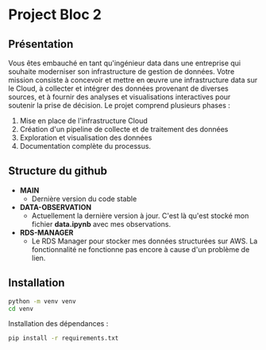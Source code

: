 # Project Bloc 2

## Présentation
Vous êtes embauché en tant qu'ingénieur data dans une entreprise qui souhaite moderniser
son infrastructure de gestion de données.
Votre mission consiste à concevoir et mettre en œuvre une infrastructure data sur le Cloud,
à collecter et intégrer des données provenant de diverses sources, et à fournir des analyses
et visualisations interactives pour soutenir la prise de décision.
Le projet comprend plusieurs phases :
1. Mise en place de l'infrastructure Cloud
2. Création d'un pipeline de collecte et de traitement des données
3. Exploration et visualisation des données
4. Documentation complète du processus.

## Structure du github
- **MAIN**
  - Dernière version du code stable
- **DATA-OBSERVATION**
  - Actuellement la dernière version à jour. C'est là qu'est stocké mon fichier **data.ipynb** avec mes observations.
- **RDS-MANAGER**
  - Le RDS Manager pour stocker mes données structurées sur AWS. La fonctionnalité ne fonctionne pas encore à cause d'un problème de lien.

## Installation
```bash
python -m venv venv
cd venv
```

Installation des dépendances :
```bash
pip install -r requirements.txt
```
